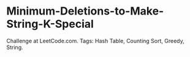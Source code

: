 # Minimum-Deletions-to-Make-String-K-Special
Challenge at LeetCode.com. Tags: Hash Table, Counting Sort, Greedy, String.
